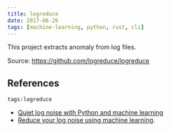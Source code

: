 ```yaml
---
title: logreduce
date: 2017-06-26
tags: [machine-learning, python, rust, cli]
---
```


This project extracts anomaly from log files.

Source: https://github.com/logreduce/logreduce

## References

```query
tags:logreduce
```

- [Quiet log noise with Python and machine learning](https://opensource.com/article/18/9/quiet-log-noise-python-and-machine-learning)
- [Reduce your log noise using machine learning](https://dirkmueller.github.io/presentation-berlin-log-classify/).
